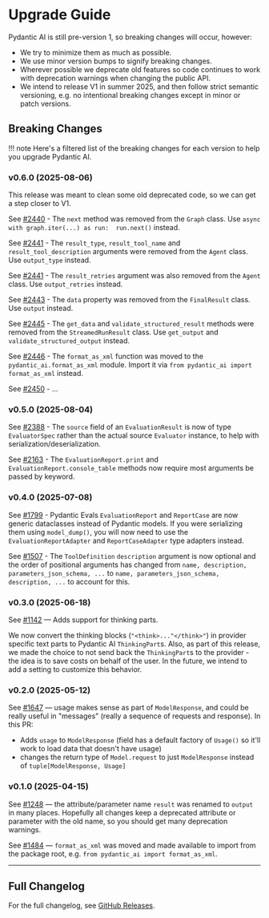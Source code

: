# Upgrade Guide

Pydantic AI is still pre-version 1, so breaking changes will occur, however:

- We try to minimize them as much as possible.
- We use minor version bumps to signify breaking changes.
- Wherever possible we deprecate old features so code continues to work with deprecation warnings when changing the public API.
- We intend to release V1 in summer 2025, and then follow strict semantic versioning, e.g. no intentional breaking changes except in minor or patch versions.

## Breaking Changes

!!! note
    Here's a filtered list of the breaking changes for each version to help you upgrade Pydantic AI.

### v0.6.0 (2025-08-06)

This release was meant to clean some old deprecated code, so we can get a step closer to V1.

See [#2440](https://github.com/pydantic/pydantic-ai/pull/2440) - The `next` method was removed from the `Graph` class. Use `async with graph.iter(...) as run:  run.next()` instead.

See [#2441](https://github.com/pydantic/pydantic-ai/pull/2441) - The `result_type`, `result_tool_name` and `result_tool_description` arguments were removed from the `Agent` class. Use `output_type` instead.

See [#2441](https://github.com/pydantic/pydantic-ai/pull/2441) - The `result_retries` argument was also removed from the `Agent` class. Use `output_retries` instead.

See [#2443](https://github.com/pydantic/pydantic-ai/pull/2443) - The `data` property was removed from the `FinalResult` class. Use `output` instead.

See [#2445](https://github.com/pydantic/pydantic-ai/pull/2445) - The `get_data` and `validate_structured_result` methods were removed from the
`StreamedRunResult` class. Use `get_output` and `validate_structured_output` instead.

See [#2446](https://github.com/pydantic/pydantic-ai/pull/2446) - The `format_as_xml` function was moved to the `pydantic_ai.format_as_xml` module.
Import it via `from pydantic_ai import format_as_xml` instead.

See [#2450](https://github.com/pydantic/pydantic-ai/pull/2450) - ...

### v0.5.0 (2025-08-04)

See [#2388](https://github.com/pydantic/pydantic-ai/pull/2388) - The `source` field of an `EvaluationResult` is now of type `EvaluatorSpec` rather than the actual source `Evaluator` instance, to help with serialization/deserialization.

See [#2163](https://github.com/pydantic/pydantic-ai/pull/2163) - The `EvaluationReport.print` and `EvaluationReport.console_table` methods now require most arguments be passed by keyword.

### v0.4.0 (2025-07-08)

See [#1799](https://github.com/pydantic/pydantic-ai/pull/1799) - Pydantic Evals `EvaluationReport` and `ReportCase` are now generic dataclasses instead of Pydantic models. If you were serializing them using `model_dump()`, you will now need to use the `EvaluationReportAdapter` and `ReportCaseAdapter` type adapters instead.

See [#1507](https://github.com/pydantic/pydantic-ai/pull/1507) - The `ToolDefinition` `description` argument is now optional and the order of positional arguments has changed from `name, description, parameters_json_schema, ...` to `name, parameters_json_schema, description, ...` to account for this.

### v0.3.0 (2025-06-18)

See [#1142](https://github.com/pydantic/pydantic-ai/pull/1142) — Adds support for thinking parts.

We now convert the thinking blocks (`"<think>..."</think>"`) in provider specific text parts to
Pydantic AI `ThinkingPart`s. Also, as part of this release, we made the choice to not send back the
`ThinkingPart`s to the provider - the idea is to save costs on behalf of the user. In the future, we
intend to add a setting to customize this behavior.

### v0.2.0 (2025-05-12)

See [#1647](https://github.com/pydantic/pydantic-ai/pull/1647) — usage makes sense as part of `ModelResponse`, and could be really useful in "messages" (really a sequence of requests and response). In this PR:

- Adds `usage` to `ModelResponse` (field has a default factory of `Usage()` so it'll work to load data that doesn't have usage)
- changes the return type of `Model.request` to just `ModelResponse` instead of `tuple[ModelResponse, Usage]`

### v0.1.0 (2025-04-15)

See [#1248](https://github.com/pydantic/pydantic-ai/pull/1248) — the attribute/parameter name `result` was renamed to `output` in many places. Hopefully all changes keep a deprecated attribute or parameter with the old name, so you should get many deprecation warnings.

See [#1484](https://github.com/pydantic/pydantic-ai/pull/1484) — `format_as_xml` was moved and made available to import from the package root, e.g. `from pydantic_ai import format_as_xml`.

---

## Full Changelog

<div id="display-changelog">
  For the full changelog, see <a href="https://github.com/pydantic/pydantic-ai/releases">GitHub Releases</a>.
</div>

<script>
  fetch('/changelog.html').then(r => {
    if (r.ok) {
      r.text().then(t => {
        document.getElementById('display-changelog').innerHTML = t;
      });
    }
  });
</script>
